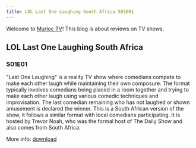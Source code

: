 ```yaml
---
title: LOL Last One Laughing South Africa S01E01
---
```

Welcome to [Murloc TV](https://murloc.icu/)! This blog is about reviews on TV shows.
## LOL Last One Laughing South Africa

### S01E01


"Last One Laughing" is a reality TV show where comedians compete to make each other laugh while maintaining their own composure. The format typically involves comedians being placed in a room together and trying to make each other laugh using various comedic techniques and improvisation. The last comedian remaining who has not laughed or shown amusement is declared the winner. 
This is a South African version of the show, it follows a similar format with local comedians participating. It is hosted by Trevor Noah, who was the formal host of The Daily Show and also comes from South Africa. 

More info: [download](https://murloc.icu/torrents/cd403ac725d0867bb38db72703bfe82de9712e46/)

